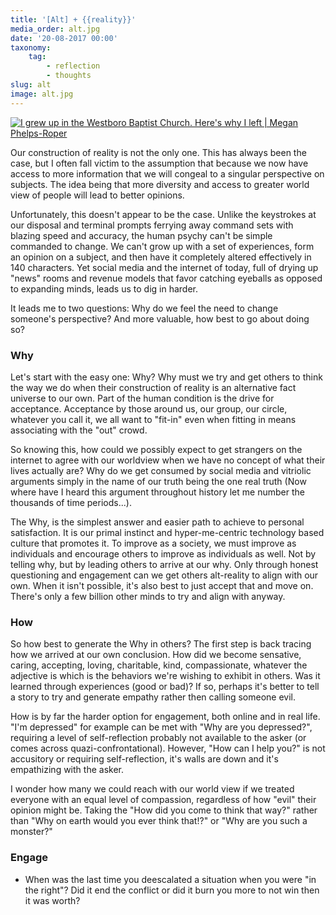 ```yaml
---
title: '[Alt] + {{reality}}'
media_order: alt.jpg
date: '20-08-2017 00:00'
taxonomy:
    tag:
        - reflection
        - thoughts
slug: alt
image: alt.jpg
---
```


[![I grew up in the Westboro Baptist Church. Here's why I left | Megan Phelps-Roper](http://img.youtube.com/vi/bVV2Zk88beY/0.jpg)](http://www.youtube.com/watch?v=bVV2Zk88beY "I grew up in the Westboro Baptist Church. Here's why I left | Megan Phelps-Roper")

Our construction of reality is not the only one. This has always been the case, but I often fall victim to the assumption that because we now have access to more information that we will congeal to a singular perspective on subjects. The idea being that more diversity and access to greater world view of people will lead to better opinions.

Unfortunately, this doesn't appear to be the case. Unlike the keystrokes at our disposal and terminal prompts ferrying away command sets with blazing speed and accuracy, the human psychy can't be simple commanded to change. We can't grow up with a set of experiences, form an opinion on a subject, and then have it completely altered effectively in 140 characters. Yet social media and the internet of today, full of drying up "news" rooms and revenue models that favor catching eyeballs as opposed to expanding minds, leads us to dig in harder.

It leads me to two questions: Why do we feel the need to change someone's perspective? And more valuable, how best to go about doing so?

### Why
Let's start with the easy one: Why? Why must we try and get others to think the way we do when their construction of reality is an alternative fact universe to our own. Part of the human condition is the drive for acceptance. Acceptance by those around us, our group, our circle, whatever you call it, we all want to "fit-in" even when fitting in means associating with the "out" crowd.

So knowing this, how could we possibly expect to get strangers on the internet to agree with our worldview when we have no concept of what their lives actually are? Why do we get consumed by social media and vitriolic arguments simply in the name of our truth being the one real truth (Now where have I heard this argument throughout history let me number the thousands of time periods...).

The Why, is the simplest answer and easier path to achieve to personal satisfaction. It is our primal instinct and hyper-me-centric technology based culture that promotes it. To improve as a society, we must improve as individuals and encourage others to improve as individuals as well. Not by telling why, but by leading others to arrive at our why. Only through honest questioning and engagement can we get others alt-reality to align with our own. When it isn't possible, it's also best to just accept that and move on. There's only a few billion other minds to try and align with anyway.

### How
So how best to generate the Why in others? The first step is back tracing how we arrived at our own conclusion. How did we become sensative, caring, accepting, loving, charitable, kind, compassionate, whatever the adjective is which is the behaviors we're wishing to exhibit in others. Was it learned through experiences (good or bad)? If so, perhaps it's better to tell a story to try and generate empathy rather then calling someone evil.

How is by far the harder option for engagement, both online and in real life. "I'm depressed" for example can be met with "Why are you depressed?", requiring a level of self-reflection probably not available to the asker (or comes across quazi-confrontational). However, "How can I help you?" is not accusitory or requiring self-reflection, it's walls are down and it's empathizing with the asker.

I wonder how many we could reach with our world view if we treated everyone with an equal level of compassion, regardless of how "evil" their opinion might be. Taking the "How did you come to think that way?" rather than "Why on earth would you ever think that!?" or "Why are you such a monster?"

### Engage
- When was the last time you deescalated a situation when you were "in the right"? Did it end the conflict or did it burn you more to not win then it was worth?